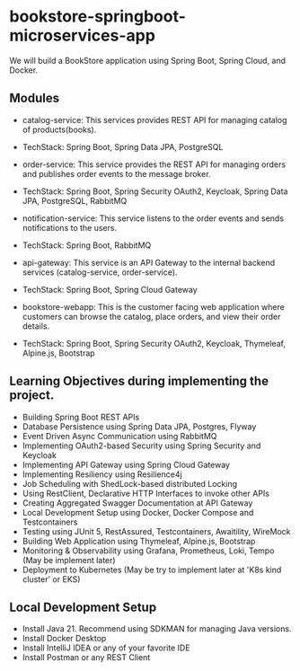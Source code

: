 # bookstore-springboot-microservices-app
We will build a BookStore application using Spring Boot, Spring Cloud, and Docker.

## Modules
- catalog-service: This services provides REST API for managing catalog of products(books).

- TechStack: Spring Boot, Spring Data JPA, PostgreSQL

- order-service: This service provides the REST API for managing orders and publishes order events to the message broker.

- TechStack: Spring Boot, Spring Security OAuth2, Keycloak, Spring Data JPA, PostgreSQL, RabbitMQ

- notification-service: This service listens to the order events and sends notifications to the users.

- TechStack: Spring Boot, RabbitMQ

- api-gateway: This service is an API Gateway to the internal backend services (catalog-service, order-service).

- TechStack: Spring Boot, Spring Cloud Gateway

- bookstore-webapp: This is the customer facing web application where customers can browse the catalog, place orders, and view their order details.

- TechStack: Spring Boot, Spring Security OAuth2, Keycloak, Thymeleaf, Alpine.js, Bootstrap

## Learning Objectives during implementing the project.
- Building Spring Boot REST APIs
- Database Persistence using Spring Data JPA, Postgres, Flyway
- Event Driven Async Communication using RabbitMQ
- Implementing OAuth2-based Security using Spring Security and Keycloak
- Implementing API Gateway using Spring Cloud Gateway
- Implementing Resiliency using Resilience4j
- Job Scheduling with ShedLock-based distributed Locking
- Using RestClient, Declarative HTTP Interfaces to invoke other APIs
- Creating Aggregated Swagger Documentation at API Gateway
- Local Development Setup using Docker, Docker Compose and Testcontainers
- Testing using JUnit 5, RestAssured, Testcontainers, Awaitility, WireMock
- Building Web Application using Thymeleaf, Alpine.js, Bootstrap
- Monitoring & Observability using Grafana, Prometheus, Loki, Tempo (May be implement later)
- Deployment to Kubernetes (May be try to implement later at 'K8s kind cluster' or EKS)

## Local Development Setup
- Install Java 21. Recommend using SDKMAN for managing Java versions.
- Install Docker Desktop
- Install IntelliJ IDEA or any of your favorite IDE
- Install Postman or any REST Client